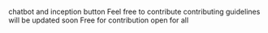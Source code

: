 chatbot and inception button
Feel free to contribute
contributing guidelines will be updated soon
Free for contribution 
open for all
